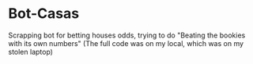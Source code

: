 # Bot-Casas
Scrapping bot for betting houses odds, trying to do "Beating the bookies with its own numbers"
(The full code was on my local, which was on my stolen laptop)
